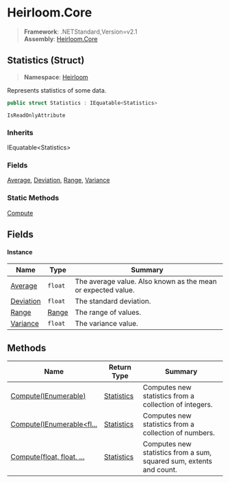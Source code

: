 # Heirloom.Core

> **Framework**: .NETStandard,Version=v2.1  
> **Assembly**: [Heirloom.Core][0]

## Statistics (Struct)

> **Namespace**: [Heirloom][0]

Represents statistics of some data.

```cs
public struct Statistics : IEquatable<Statistics>
```

`IsReadOnlyAttribute`

### Inherits

IEquatable\<Statistics>

### Fields

[Average][1], [Deviation][2], [Range][3], [Variance][4]

### Static Methods

[Compute][5]

## Fields

#### Instance

| Name           | Type       | Summary                                                      |
|----------------|------------|--------------------------------------------------------------|
| [Average][1]   | `float`    | The average value. Also known as the mean or expected value. |
| [Deviation][2] | `float`    | The standard deviation.                                      |
| [Range][3]     | [Range][6] | The range of values.                                         |
| [Variance][4]  | `float`    | The variance value.                                          |

## Methods

| Name                           | Return Type     | Summary                                                             |
|--------------------------------|-----------------|---------------------------------------------------------------------|
| [Compute(IEnumerable<int>)][5] | [Statistics][7] | Computes new statistics from a collection of integers.              |
| [Compute(IEnumerable<fl...][5] | [Statistics][7] | Computes new statistics from a collection of numbers.               |
| [Compute(float, float, ...][5] | [Statistics][7] | Computes new statistics from a sum, squared sum, extents and count. |

[0]: ../../Heirloom.Core.md
[1]: Statistics/Average.md
[2]: Statistics/Deviation.md
[3]: Statistics/Range.md
[4]: Statistics/Variance.md
[5]: Statistics/Compute.md
[6]: Range.md
[7]: Statistics.md
